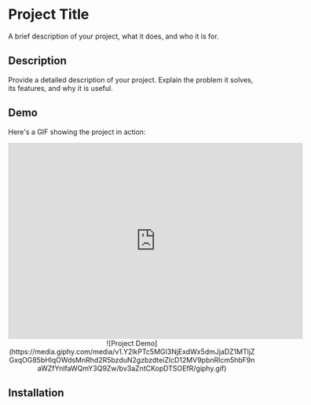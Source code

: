 # Project Title

A brief description of your project, what it does, and who it is for.

## Description

Provide a detailed description of your project. Explain the problem it solves, its features, and why it is useful.

## Demo

Here's a GIF showing the project in action:

<div align="center">
  <iframe src="https://media.giphy.com/media/v1.Y2lkPTc5MGI3NjExdWx5dmJjaDZ1MTljZGxqOG85bHlqOWdsMnRhd2R5bzduN2gzbzdteiZlcD12MV9pbnRlcm5hbF9naWZfYnlfaWQmY3Q9Zw/bv3aZntCKopDTSOEfR/giphy.gif" width="600" height="400" frameborder="0" allowfullscreen></iframe>
![Project Demo](https://media.giphy.com/media/v1.Y2lkPTc5MGI3NjExdWx5dmJjaDZ1MTljZGxqOG85bHlqOWdsMnRhd2R5bzduN2gzbzdteiZlcD12MV9pbnRlcm5hbF9naWZfYnlfaWQmY3Q9Zw/bv3aZntCKopDTSOEfR/giphy.gif)
  
</div>

## Installation
